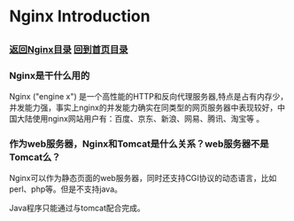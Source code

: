 Nginx Introduction
====
##
### [返回Nginx目录](./NginxDirectory.md) [回到首页目录](/README.md)


### Nginx是干什么用的

Nginx ("engine x") 是一个高性能的HTTP和反向代理服务器,特点是占有内存少，并发能力强，事实上nginx的并发能力确实在同类型的网页服务器中表现较好，中国大陆使用nginx网站用户有：百度、京东、新浪、网易、腾讯、淘宝等 。

### 作为web服务器，Nginx和Tomcat是什么关系？web服务器不是Tomcat么？

Nginx可以作为静态页面的web服务器，同时还支持CGI协议的动态语言，比如perl、php等。但是不支持java。

Java程序只能通过与tomcat配合完成。
